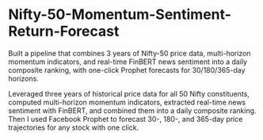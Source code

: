 # Nifty-50-Momentum-Sentiment-Return-Forecast
Built a pipeline that combines 3 years of Nifty-50 price data, multi-horizon momentum indicators, and real-time FinBERT news sentiment into a daily composite ranking, with one-click Prophet forecasts for 30/180/365-day horizons.

Leveraged three years of historical price data for all 50 Nifty constituents, computed multi-horizon momentum indicators, extracted real-time news sentiment with FinBERT, and combined them into a daily composite ranking. Then I used Facebook Prophet to forecast 30-, 180-, and 365-day price trajectories for any stock with one click.

